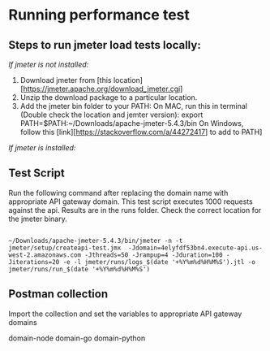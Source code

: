 # Running performance test

## Steps to run jmeter load tests locally: 

_If jmeter is not installed:_
1. Download jmeter from [this location][https://jmeter.apache.org/download_jmeter.cgi]
2. Unzip the download package to a particular location. 
3. Add the jmeter bin folder to your PATH:
   On  MAC, run this in terminal (Double check the location and jemter version): export PATH=$PATH:~/Downloads/apache-jmeter-5.4.3/bin
   On Windows, follow this [link][https://stackoverflow.com/a/44272417] to add to PATH]


_If jmeter is installed:_

## Test Script

Run the following command after replacing the domain name with appropriate API gateway domain.
This test script executes 1000 requests against the api. Results are in the runs folder.
Check the correct location for the jmeter binary.

```

~/Downloads/apache-jmeter-5.4.3/bin/jmeter -n -t jmeter/setup/createapi-test.jmx  -Jdomain=4elyfdf53bn4.execute-api.us-west-2.amazonaws.com -Jthreads=50 -Jrampup=4 -Jduration=100 -Jiterations=20 -e -l jmeter/runs/logs_$(date '+%Y%m%d%H%M%S').jtl -o jmeter/runs/run_$(date '+%Y%m%d%H%M%S')

```


## Postman collection
Import the collection and set the variables to appropriate API gateway domains

domain-node
domain-go
domain-python

 